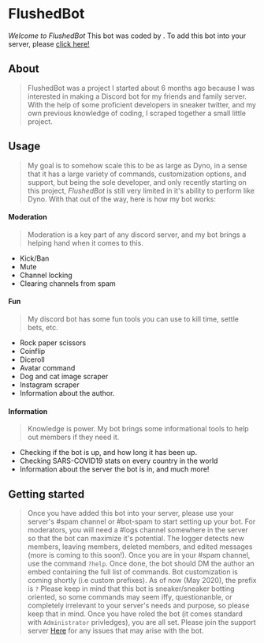 # FlushedBot

*Welcome to FlushedBot* 
    This bot was coded by <REDACTED>. To add this bot into your server, please [click here!](https://discord.com/api/oauth2/authorize?client_id=674028761347522569&permissions=8&scope=bot) 

## About

> FlushedBot was a project I started about 6 months ago because I was interested in making a Discord bot for my friends and family server. With the help of some proficient developers in sneaker twitter, and my own previous knowledge of coding, I scraped together a small little project. 

## Usage

> My goal is to somehow scale this to be as large as Dyno, in a sense that it has a large variety of commands, customization options, and support, but being the sole developer, and only recently starting on this project, *FlushedBot* is still very limited in it's ability to perform like Dyno. With that out of the way, here is how my bot works: 

#### Moderation 
> Moderation is a key part of any discord server, and my bot brings a helping hand when it comes to this.
* Kick/Ban
* Mute
* Channel locking
* Clearing channels from spam

#### Fun 
> My discord bot has some fun tools you can use to kill time, settle bets, etc. 
* Rock paper scissors
* Coinflip
* Diceroll 
* Avatar command
* Dog and cat image scraper
* Instagram scraper
* Information about the author. 

#### Information
> Knowledge is power. My bot brings some informational tools to help out members if they need it. 
* Checking if the bot is up, and how long it has been up. 
* Checking SARS-COVID19 stats on every country in the world 
* Information about the server the bot is in, and much more!

## Getting started 
> Once you have added this bot into your server, please use your server's #spam channel or #bot-spam to start setting up your bot. For moderators, you will need a #logs channel somewhere in the server so that the bot can maximize it's potential. The logger detects new members, leaving members, deleted members, and edited messages (more is coming to this soon!). Once you are in your #spam channel, use the command `?help`. Once done, the bot should DM the author an embed containing the full list of commands. Bot customization is coming shortly (i.e custom prefixes). As of now (May 2020), the prefix is `?` Please keep in mind that this bot is sneaker/sneaker botting oriented, so some commands may seem iffy, questionanble, or completely irrelevant to your server's needs and purpose, so please keep that in mind. Once you have roled the bot (it comes standard with `Administrator` privledges), you are all set. Please join the support server [Here](https://google.com) for any issues that may arise with the bot. 
